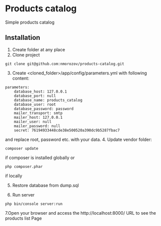 Products catalog
================

Simple products catalog

## Installation

1. Create folder at any place
2. Clone project 
```
git clone git@github.com:nmorozov/products-catalog.git
```
3. Create <cloned_folder>/app/config/parameters.yml with following content:
```
parameters:
    database_host: 127.0.0.1
    database_port: null
    database_name: products_catalog
    database_user: root
    database_password: password
    mailer_transport: smtp
    mailer_host: 127.0.0.1
    mailer_user: null
    mailer_password: null
    secret: 76194933448cde38e500520a390dc9b5287fbac7
```
and replace root, password etc. with your data.
4. Update vendor folder:
```
composer update
```
if composer is installed globally or
```
php composer.phar
```
if locally

5. Restore database from dump.sql

6. Run server
```
php bin/console server:run
```
7.Open your browser and access the http://localhost:8000/ URL to see the products list Page
